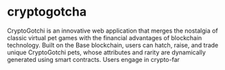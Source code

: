 # cryptogotcha
CryptoGotchi is an innovative web application that merges the nostalgia of classic virtual pet games with the financial advantages of blockchain technology. Built on the Base blockchain, users can hatch, raise, and trade unique CryptoGotchi pets, whose attributes and rarity are dynamically generated using smart contracts. Users engage in crypto-far
